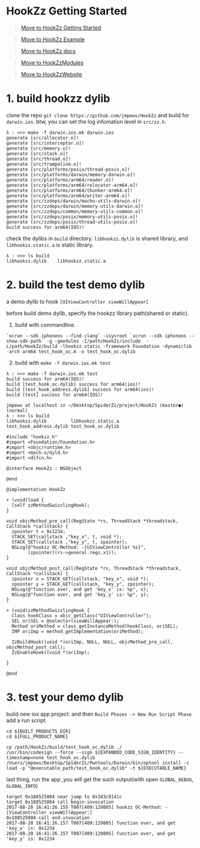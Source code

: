 # HookZz Getting Started

> [Move to HookZz Getting Started](https://jmpews.github.io/zzpp/getting-started/)

> [Move to HookZz Example](https://jmpews.github.io/zzpp/hookzz-example/)

> [Move to HookZz docs](https://jmpews.github.io/zzpp/hookzz-docs/)

> [Move to HookZzModules](https://github.com/jmpews/HookZzModules)

> [Move to HookZzWebsite](https://jmpews.github.io/zzpp/)

# 1. build hookzz dylib

clone the repo `git clone https://github.com/jmpews/HookZz` and build for `darwin.ios`. btw, you can set the log infomation level in `src/zz.h`.

```
λ : >>> make -f darwin.ios.mk darwin.ios
generate [src/allocator.o]!
generate [src/interceptor.o]!
generate [src/memory.o]!
generate [src/stack.o]!
generate [src/thread.o]!
generate [src/trampoline.o]!
generate [src/platforms/posix/thread-posix.o]!
generate [src/platforms/darwin/memory-darwin.o]!
generate [src/platforms/arm64/reader.o]!
generate [src/platforms/arm64/relocator-arm64.o]!
generate [src/platforms/arm64/thunker-arm64.o]!
generate [src/platforms/arm64/writer-arm64.o]!
generate [src/zzdeps/darwin/macho-utils-darwin.o]!
generate [src/zzdeps/darwin/memory-utils-darwin.o]!
generate [src/zzdeps/common/memory-utils-common.o]!
generate [src/zzdeps/posix/memory-utils-posix.o]!
generate [src/zzdeps/posix/thread-utils-posix.o]!
build success for arm64(IOS)!
```

check the dylibs in `build` directory. `libhookzz.dylib` is shared library, and `libhookzz.static.a` is static library.

```
λ : >>> ls build
libhookzz.dylib    libhookzz.static.a
```

# 2. build the test demo dylib

a demo dylib to hook `[UIViewController viewWillAppear]`

before build demo dylib, specify the hookzz library path(shared or static).

1. build with commandline.

```
`xcrun --sdk iphoneos --find clang` -isysroot `xcrun --sdk iphoneos --show-sdk-path` -g -gmodules -I/path/HookZz/include  -L/path/HookZz/build -lhookzz.static -framework Foundation -dynamiclib -arch arm64 test_hook_oc.m -o test_hook_oc.dylib
```

2. build with `make -f darwin.ios.mk test`

```
λ : >>> make -f darwin.ios.mk test
build success for arm64(IOS)!
build [test_hook_oc.dylib] success for arm64(ios)!
build [test_hook_address.dylib] success for arm64(ios)!
build [test] success for arm64(IOS)!
```

```
jmpews at localhost in ~/Desktop/SpiderZz/project/HookZz (master●) (normal)
λ : >>> ls build
libhookzz.dylib         libhookzz.static.a      test_hook_address.dylib test_hook_oc.dylib
```

```
#include "hookzz.h"
#import <Foundation/Foundation.h>
#import <objc/runtime.h>
#import <mach-o/dyld.h>
#import <dlfcn.h>

@interface HookZz : NSObject

@end

@implementation HookZz

+ (void)load {
  [self zzMethodSwizzlingHook];
}

void objcMethod_pre_call(RegState *rs, ThreadStack *threadstack, CallStack *callstack) {
  zpointer t = 0x1234; 
  STACK_SET(callstack ,"key_x", t, void *);
  STACK_SET(callstack ,"key_y", t, zpointer);
  NSLog(@"hookzz OC-Method: -[UIViewController %s]",
        (zpointer)(rs->general.regs.x1));
}

void objcMethod_post_call(RegState *rs, ThreadStack *threadstack, CallStack *callstack) {
  zpointer x = STACK_GET(callstack, "key_x", void *);
  zpointer y = STACK_GET(callstack, "key_y", zpointer);
  NSLog(@"function over, and get 'key_x' is: %p", x);
  NSLog(@"function over, and get 'key_y' is: %p", y);
}

+ (void)zzMethodSwizzlingHook {
  Class hookClass = objc_getClass("UIViewController");
  SEL oriSEL = @selector(viewWillAppear:);
  Method oriMethod = class_getInstanceMethod(hookClass, oriSEL);
  IMP oriImp = method_getImplementation(oriMethod);

  ZzBuildHook((void *)oriImp, NULL, NULL, objcMethod_pre_call, objcMethod_post_call);
  ZzEnableHook((void *)oriImp);

}

@end
```

# 3. test your demo dylib

build new ios app project. and then `Build Phases -> New Run Script Phase` add a run script.

```
cd ${BUILT_PRODUCTS_DIR}
cd ${FULL_PRODUCT_NAME}

cp /path/HookZz/build/test_hook_oc.dylib ./
/usr/bin/codesign --force --sign ${EXPANDED_CODE_SIGN_IDENTITY} --timestamp=none test_hook_oc.dylib
/Users/jmpews/Desktop/SpiderZz/Pwntools/Darwin/bin/optool install -c load -p "@executable_path/test_hook_oc.dylib" -t ${EXECUTABLE_NAME}
```

last thing, run the app ,you will get the such output(with open `GLOBAL_DEBUG`, `GLOBAL_INFO`)

```
target 0x188525804 near jump to 0x183c9141c
target 0x188525804 call begin-invocation
2017-08-20 16:41:26.155 T007[409:129805] hookzz OC-Method: -[ViewController viewWillAppear:]
0x188525804 call end-invocation
2017-08-20 16:41:26.157 T007[409:129805] function over, and get 'key_x' is: 0x1234
2017-08-20 16:41:26.157 T007[409:129805] function over, and get 'key_y' is: 0x1234
```
